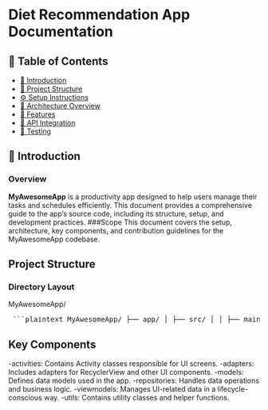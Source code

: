 # Diet Recommendation App Documentation
## 🔖 Table of Contents
- [📌 Introduction](#-introduction)
- [📁 Project Structure](#-project-structure)
- [⚙️ Setup Instructions](#️-setup-instructions)
- [🧠 Architecture Overview](#-architecture-overview)
- [🚀 Features](#-features)
- [🔌 API Integration](#-api-integration)
- [🧪 Testing](#-testing)
## 📌 Introduction
### Overview
**MyAwesomeApp** is a productivity app designed to help users manage their tasks and schedules efficiently. This document provides a comprehensive guide to the app’s source code, including its structure, setup, and development practices.
###Scope
This document covers the setup, architecture, key components, and contribution guidelines for the MyAwesomeApp codebase.
## Project Structure
### Directory Layout
MyAwesomeApp/
<pre> ```plaintext MyAwesomeApp/ ├── app/ │ ├── src/ │ │ ├── main/ │ │ │ ├── java/com/myawesomeapp/ │ │ │ │ ├── activities/ │ │ │ │ ├── adapters/ │ │ │ │ ├── models/ │ │ │ │ ├── repositories/ │ │ │ │ ├── viewmodels/ │ │ │ │ └── utils/ │ │ │ ├── res/ │ │ │ └── AndroidManifest.xml │ └── build.gradle ├── build.gradle └── settings.gradle ``` </pre>
## Key Components
-activities: Contains Activity classes responsible for UI screens.
-adapters: Includes adapters for RecyclerView and other UI components.
-models: Defines data models used in the app.
-repositories: Handles data operations and business logic.
-viewmodels: Manages UI-related data in a lifecycle-conscious way.
-utils: Contains utility classes and helper functions.

